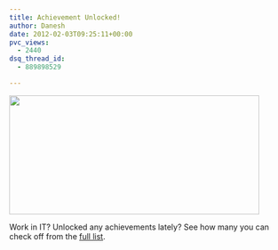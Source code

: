 ```yaml
---
title: Achievement Unlocked!
author: Danesh
date: 2012-02-03T09:25:11+00:00
pvc_views:
  - 2440
dsq_thread_id:
  - 889898529

---
```

<img loading="lazy" class="alignnone size-medium wp-image-2361" title="Achievement Unlocked-Evil Routers" src="/wp-content/uploads/2012/02/Achievement-Unlocked-Evil-Routers-450x214.png" alt="" width="450" height="214" srcset="/wp-content/uploads/2012/02/Achievement-Unlocked-Evil-Routers-450x214.png 450w, /wp-content/uploads/2012/02/Achievement-Unlocked-Evil-Routers.png 795w" sizes="(max-width: 450px) 100vw, 450px" />

Work in IT? Unlocked any achievements lately? See how many you can check off from the [full list][1].

 

 [1]: http://evilrouters.net/achievement-unlocked/
